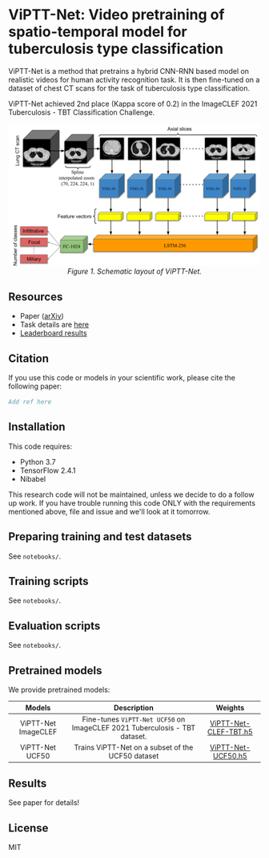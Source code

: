 # ViPTT-Net: Video pretraining of spatio-temporal model for tuberculosis type classification

ViPTT-Net is a method that pretrains a hybrid CNN-RNN based model on realistic videos for human activity recognition task. It is then fine-tuned on a dataset of chest CT scans for the task of tuberculosis type classification.

ViPTT-Net achieved 2nd place (Kappa score of 0.2)  in the ImageCLEF 2021 Tuberculosis - TBT Classification Challenge.

<p align="center">
  <a href="#"><img src="./media/vipttnet.png"></a> <br />
  <em> 
    Figure 1. Schematic layout of ViPTT-Net.
    </em>
</p>

## Resources

* Paper ([arXiv](https://arxiv.org/abs/2105.12810))
* Task details are [here](https://www.imageclef.org/2021/medical/tuberculosis)
* [Leaderboard results](https://www.aicrowd.com/challenges/imageclef-2021-tuberculosis-tbt-classification/leaderboards)

## Citation

If you use this code or models in your scientific work, please cite the
following paper:

```bibtex
Add ref here
```

## Installation

This code requires:

* Python 3.7
* TensorFlow 2.4.1
* Nibabel

This research code will not be maintained, unless we decide to do a follow up work. If you have trouble running this code ONLY with the requirements mentioned above, file and issue and we'll look at it tomorrow.  

## Preparing training and test datasets
See `notebooks/`.

## Training scripts
See `notebooks/`.

## Evaluation scripts
See `notebooks/`.

## Pretrained models
We provide pretrained models:

| Models | Description | Weights|
|:---:|:---:|:---:|
| ViPTT-Net ImageCLEF | Fine-tunes `ViPTT-Net UCF50` on ImageCLEF 2021 Tuberculosis - TBT dataset.| [ViPTT-Net-CLEF-TBT.h5](https://github.com/hasibzunair/ViPTT-Net/releases/latest/download/ViPTT-Net-CLEF-TBT.h5) |
| ViPTT-Net UCF50 | Trains ViPTT-Net on a subset of the UCF50 dataset | [ViPTT-Net-UCF50.h5](https://github.com/hasibzunair/ViPTT-Net/releases/latest/download/ViPTT-Net-UCF50.h5) |

## Results
See paper for details!

## License 
MIT

